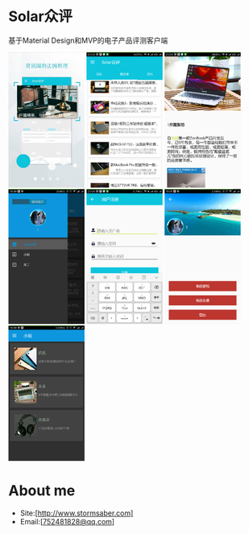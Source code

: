 # Solar众评
基于Material Design和MVP的电子产品评测客户端

<img width="30%" height="30%" src="https://github.com/Zoctan/MVP-TestsInfoApp/blob/master/screenshot/1.png"/>

<img width="30%" height="30%" src="https://github.com/Zoctan/MVP-TestsInfoApp/blob/master/screenshot/2.png"/>

<img width="30%" height="30%" src="https://github.com/Zoctan/MVP-TestsInfoApp/blob/master/screenshot/3.png"/>

<img width="30%" height="30%" src="https://github.com/Zoctan/MVP-TestsInfoApp/blob/master/screenshot/4.png"/>

<img width="30%" height="30%" src="https://github.com/Zoctan/MVP-TestsInfoApp/blob/master/screenshot/5.png"/>

<img width="30%" height="30%" src="https://github.com/Zoctan/MVP-TestsInfoApp/blob/master/screenshot/6.png"/>

<img width="30%" height="30%" src="https://github.com/Zoctan/MVP-TestsInfoApp/blob/master/screenshot/7.png"/>

# About me
* Site:[http://www.stormsaber.com]
* Email:[752481828@qq.com]